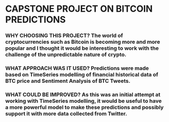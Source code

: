 # CAPSTONE PROJECT ON BITCOIN PREDICTIONS

### WHY CHOOSING THIS PROJECT? The world of cryptocurrencies such as Bitcoin is becoming more and more popular and I thought it would be interesting to work with the challenge of the unpredictable nature of crypto.

### WHAT APPROACH WAS IT USED? Predictions were made based on TimeSeries modelling of financial historical data of BTC price and Sentiment Analysis of BTC Tweets.

### WHAT COULD BE IMPROVED? As this was an initial attempt at working with TimeSeries modelling, it would be useful to have a more powerful model to make these predictions and possibly support it with more data collected from Twitter.
